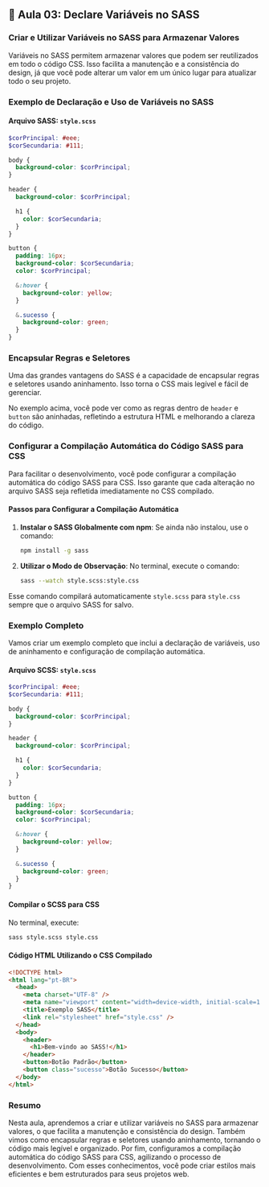 ## 📝 Aula 03: Declare Variáveis no SASS

### Criar e Utilizar Variáveis no SASS para Armazenar Valores

Variáveis no SASS permitem armazenar valores que podem ser reutilizados em todo o código CSS. Isso facilita a manutenção e a consistência do design, já que você pode alterar um valor em um único lugar para atualizar todo o seu projeto.

### Exemplo de Declaração e Uso de Variáveis no SASS

#### Arquivo SASS: `style.scss`

```scss
$corPrincipal: #eee;
$corSecundaria: #111;

body {
  background-color: $corPrincipal;
}

header {
  background-color: $corPrincipal;

  h1 {
    color: $corSecundaria;
  }
}

button {
  padding: 16px;
  background-color: $corSecundaria;
  color: $corPrincipal;

  &:hover {
    background-color: yellow;
  }

  &.sucesso {
    background-color: green;
  }
}
```

### Encapsular Regras e Seletores

Uma das grandes vantagens do SASS é a capacidade de encapsular regras e seletores usando aninhamento. Isso torna o CSS mais legível e fácil de gerenciar.

No exemplo acima, você pode ver como as regras dentro de `header` e `button` são aninhadas, refletindo a estrutura HTML e melhorando a clareza do código.

### Configurar a Compilação Automática do Código SASS para CSS

Para facilitar o desenvolvimento, você pode configurar a compilação automática do código SASS para CSS. Isso garante que cada alteração no arquivo SASS seja refletida imediatamente no CSS compilado.

#### Passos para Configurar a Compilação Automática

1. **Instalar o SASS Globalmente com npm**: Se ainda não instalou, use o comando:

   ```bash
   npm install -g sass
   ```

2. **Utilizar o Modo de Observação**: No terminal, execute o comando:

   ```bash
   sass --watch style.scss:style.css
   ```

Esse comando compilará automaticamente `style.scss` para `style.css` sempre que o arquivo SASS for salvo.

### Exemplo Completo

Vamos criar um exemplo completo que inclui a declaração de variáveis, uso de aninhamento e configuração de compilação automática.

#### Arquivo SCSS: `style.scss`

```scss
$corPrincipal: #eee;
$corSecundaria: #111;

body {
  background-color: $corPrincipal;
}

header {
  background-color: $corPrincipal;

  h1 {
    color: $corSecundaria;
  }
}

button {
  padding: 16px;
  background-color: $corSecundaria;
  color: $corPrincipal;

  &:hover {
    background-color: yellow;
  }

  &.sucesso {
    background-color: green;
  }
}
```

#### Compilar o SCSS para CSS

No terminal, execute:

```bash
sass style.scss style.css
```

#### Código HTML Utilizando o CSS Compilado

```html
<!DOCTYPE html>
<html lang="pt-BR">
  <head>
    <meta charset="UTF-8" />
    <meta name="viewport" content="width=device-width, initial-scale=1.0" />
    <title>Exemplo SASS</title>
    <link rel="stylesheet" href="style.css" />
  </head>
  <body>
    <header>
      <h1>Bem-vindo ao SASS!</h1>
    </header>
    <button>Botão Padrão</button>
    <button class="sucesso">Botão Sucesso</button>
  </body>
</html>
```

### Resumo

Nesta aula, aprendemos a criar e utilizar variáveis no SASS para armazenar valores, o que facilita a manutenção e consistência do design. Também vimos como encapsular regras e seletores usando aninhamento, tornando o código mais legível e organizado. Por fim, configuramos a compilação automática do código SASS para CSS, agilizando o processo de desenvolvimento. Com esses conhecimentos, você pode criar estilos mais eficientes e bem estruturados para seus projetos web.
